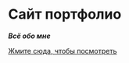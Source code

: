 # Cайт портфолио

___Всё обо мне___

[Жмите сюда, чтобы посмотреть](https://alexandrsvistunov.github.io/portfolio-site/)
